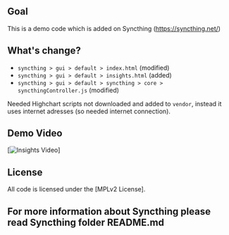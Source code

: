 ## Goal

This is a demo code which is added on Syncthing (https://syncthing.net/) 

## What's change?

- `syncthing > gui > default > index.html` (modified)
- `syncthing > gui > default > insights.html` (added)
- `syncthing > gui > default > syncthing > core > syncthingController.js` (modified)

Needed Highchart scripts not downloaded and added to `vendor`, instead it uses internet adresses (so needed internet connection).

## Demo Video 

[![Insights Video](https://www.youtube.com/watch?v=iM4kd8Gzet8&feature=youtu.be)]

## License

All code is licensed under the [MPLv2 License].

## For more information about Syncthing please read Syncthing folder README.md